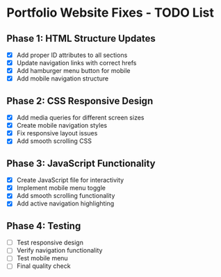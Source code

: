 # Portfolio Website Fixes - TODO List

## Phase 1: HTML Structure Updates
- [x] Add proper ID attributes to all sections
- [x] Update navigation links with correct hrefs
- [x] Add hamburger menu button for mobile
- [x] Add mobile navigation structure

## Phase 2: CSS Responsive Design
- [x] Add media queries for different screen sizes
- [x] Create mobile navigation styles
- [x] Fix responsive layout issues
- [x] Add smooth scrolling CSS

## Phase 3: JavaScript Functionality
- [x] Create JavaScript file for interactivity
- [x] Implement mobile menu toggle
- [x] Add smooth scrolling functionality
- [x] Add active navigation highlighting

## Phase 4: Testing
- [ ] Test responsive design
- [ ] Verify navigation functionality
- [ ] Test mobile menu
- [ ] Final quality check
